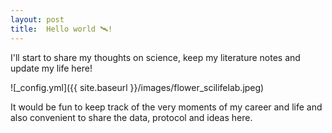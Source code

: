 ```yaml
---
layout: post
title:  Hello world 🛰️!
---
```


I'll start to share my thoughts on science, keep my literature notes and update my life here!

![_config.yml]({{ site.baseurl }}/images/flower_scilifelab.jpeg)

It would be fun to keep track of the very moments of my career and life and also convenient to share the data, protocol and ideas here.
